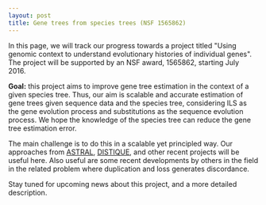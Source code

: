 ```yaml
---
layout: post
title: Gene trees from species trees (NSF 1565862)
---
```


In this page, we will track our progress towards a project titled "Using genomic context to understand evolutionary histories of individual genes". 
The project will be supported by an NSF award, 1565862, starting July 2016. 

**Goal:** this project aims to improve gene tree estimation in the context of a given species tree. 
Thus, our aim is scalable and accurate estimation of gene trees given sequence data and the species tree, considering ILS as the gene evolution process and substitutions as the sequence evolution process.
We hope the knowledge of the species tree can reduce the gene tree estimation error. 
 
The main challenge is to do this in a scalable yet principled way. 
Our approaches from [ASTRAL](https://github.com/smirarab/ASTRAL), [DISTIQUE](https://github.com/esayyari/DISTIQUE), and other recent projects will be useful here. 
Also useful are some recent developments by others in the field in the related problem where duplication and loss generates discordance. 


Stay tuned for upcoming news about this project, and a more detailed description.  
